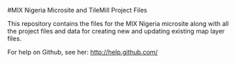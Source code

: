 #MIX Nigeria Microsite and TileMill Project Files

This repository contains the files for the MIX Nigeria microsite along with all the project files and data for creating new and updating existing map layer files.  

For help on Github, see her: <http://help.github.com/>
